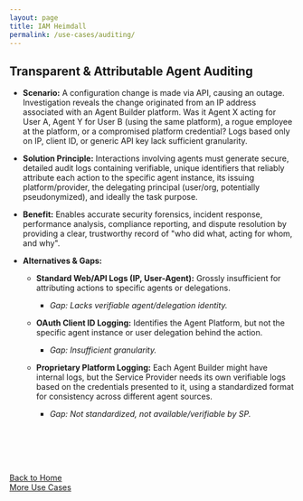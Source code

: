 ```yaml
---
layout: page
title: IAM Heimdall
permalink: /use-cases/auditing/
---
```

## Transparent & Attributable Agent Auditing

- **Scenario:** A configuration change is made via API, causing an outage. Investigation reveals the change originated from an IP address associated with an Agent Builder platform. Was it Agent X acting for User A, Agent Y for User B (using the same platform), a rogue employee at the platform, or a compromised platform credential? Logs based only on IP, client ID, or generic API key lack sufficient granularity.
    
- **Solution Principle:** Interactions involving agents must generate secure, detailed audit logs containing verifiable, unique identifiers that reliably attribute each action to the specific agent instance, its issuing platform/provider, the delegating principal (user/org, potentially pseudonymized), and ideally the task purpose.
    
- **Benefit:** Enables accurate security forensics, incident response, performance analysis, compliance reporting, and dispute resolution by providing a clear, trustworthy record of "who did what, acting for whom, and why".
    
- **Alternatives & Gaps:**
    

	- **Standard Web/API Logs (IP, User-Agent):** Grossly insufficient for attributing actions to specific agents or delegations. 
		- *Gap: Lacks verifiable agent/delegation identity.*
    
	- **OAuth Client ID Logging:** Identifies the Agent Platform, but not the specific agent instance or user delegation behind the action. 
		- *Gap: Insufficient granularity.*
    

	- **Proprietary Platform Logging:** Each Agent Builder might have internal logs, but the Service Provider needs its own verifiable logs based on the credentials presented to it, using a standardized format for consistency across different agent sources. 
		- *Gap: Not standardized, not available/verifiable by SP.*




<br><br><br><br>

[Back to Home](./index.md) <br>
[More Use Cases](./UseCases.md)

